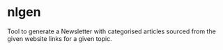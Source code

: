 # nlgen
Tool to generate a Newsletter with categorised articles sourced from the given website links for a given topic.
